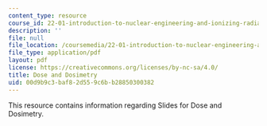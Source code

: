 ```yaml
---
content_type: resource
course_id: 22-01-introduction-to-nuclear-engineering-and-ionizing-radiation-fall-2015
description: ''
file: null
file_location: /coursemedia/22-01-introduction-to-nuclear-engineering-and-ionizing-radiation-fall-2015/00d9b9c3baf82d559c6bb28850300382_MIT22_01F15_lec18.pdf
file_type: application/pdf
layout: pdf
license: https://creativecommons.org/licenses/by-nc-sa/4.0/
title: Dose and Dosimetry
uid: 00d9b9c3-baf8-2d55-9c6b-b28850300382
---
```

This resource contains information regarding Slides for Dose and Dosimetry.